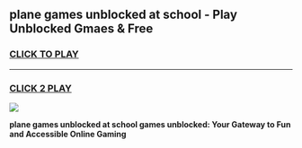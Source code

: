 
## plane games unblocked at school - Play Unblocked Gmaes & Free
<h3>
<a href="https://premium.freeplayer.one?title=plane_games_unblocked_at_school&ref=19F">CLICK TO PLAY</a></h3>
<hr>

<h3>
<a href="https://premium.freeplayer.one?title=plane_games_unblocked_at_school&ref=19F">CLICK 2 PLAY</a>
  
</h3>

<a href="https://premium.freeplayer.one?title=plane_games_unblocked_at_school&ref=19F/"><img src="https://clearcache.store/games.png"></a>


**plane games unblocked at school games unblocked: Your Gateway to Fun and Accessible Online Gaming**
